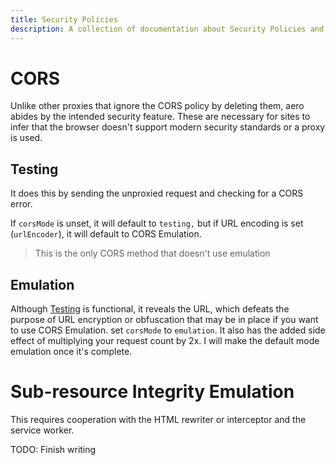 ```yaml
---
title: Security Policies
description: A collection of documentation about Security Policies and how they are handled in aero
---
```


# CORS

Unlike other proxies that ignore the CORS policy by deleting them, aero abides by the intended security feature. These are necessary for sites to infer that the browser doesn't support modern security standards or a proxy is used.

## Testing

It does this by sending the unproxied request and checking for a CORS error.

If `corsMode` is unset, it will default to `testing,` but if URL encoding is set (`urlEncoder`), it will default to CORS Emulation.

> This is the only CORS method that doesn't use emulation

## Emulation

Although [Testing](#testing) is functional, it reveals the URL, which defeats the purpose of URL encryption or obfuscation that may be in place if you want to use CORS Emulation. set `corsMode` to `emulation`. It also has the added side effect of multiplying your request count by 2x. I will make the default mode emulation once it's complete.

# Sub-resource Integrity Emulation

This requires cooperation with the HTML rewriter or interceptor and the service worker.

TODO: Finish writing